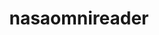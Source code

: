 ---
layout: default
description: The package automatically downloads data from the NASA OMNIWeb website
poc: Liam Kilcommons
relationship_description: Provides programmatic access to NASA OMNIWeb
relationships:
- omniweb
shortname: nasaomnireader
timestamp: Mon, 14 Feb 2022 17:47:06 GMT
title: nasaomnireader
uuid: cd392bf5-fb37-4bf4-8dab-1ef38e176f2d
website_link: https://github.com/lkilcommons/nasaomnireader)
---